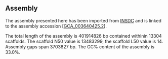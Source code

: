 **Assembly**
--------

The assembly presented here has been imported from [INSDC](http://www.insdc.org) and is linked to the assembly accession [[GCA\_003640425.2](http://www.ebi.ac.uk/ena/data/view/GCA_003640425.2)].

The total length of the assembly is 401914826 bp contained withinin 13304 scaffolds.
The scaffold N50 value is 13483299, the scaffold L50 value is 14.
Assembly gaps span 3703827 bp. The GC% content of the assembly is 33.0%.
